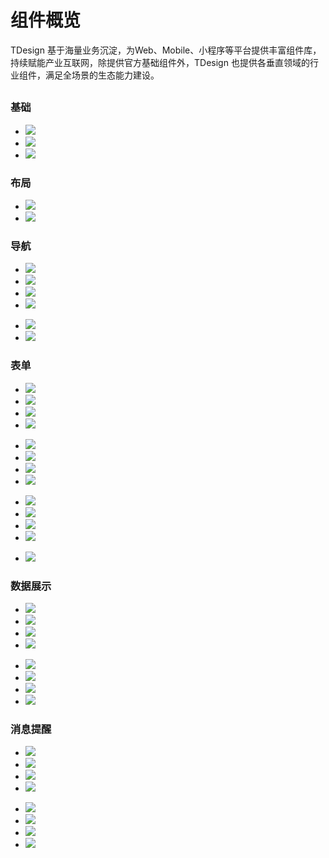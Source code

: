 # 组件概览

TDesign 基于海量业务沉淀，为Web、Mobile、小程序等平台提供丰富组件库，持续赋能产业互联网，除提供官方基础组件外，TDesign 也提供各垂直领域的行业组件，满足全场景的生态能力建设。

## 

<h3 data-num="3">基础</h3>

<ul class="image-group">
  <li class="item">
    <img src="https://tdesign.gtimg.com/site/doc/doc-alert.png" />
  </li>
  <li class="item">
    <img src="https://tdesign.gtimg.com/site/doc/doc-divider.png" />
  </li>
  <li class="item">
    <img src="https://tdesign.gtimg.com/site/doc/doc-icon.png" />
  </li>
</ul>

<h3 data-num="2">布局</h3>

<ul class="image-group">
  <li class="item">
    <img src="https://tdesign.gtimg.com/site/doc/doc-grid.png" />
  </li>
  <li class="item">
    <img src="https://tdesign.gtimg.com/site/doc/doc-layout.png" />
  </li>
</ul>

<h3 data-num="6">导航</h3>

<ul class="image-group">
  <li class="item">
    <img src="https://tdesign.gtimg.com/site/doc/doc-anchor.png" />
  </li>
  <li class="item">
    <img src="https://tdesign.gtimg.com/site/doc/doc-breadcrumb.png" />
  </li>
  <li class="item">
    <img src="https://tdesign.gtimg.com/site/doc/doc-menu.png" />
  </li>
  <li class="item">
    <img src="https://tdesign.gtimg.com/site/doc/doc-pagination.png" />
  </li>
</ul>

<ul class="image-group">
  <li class="item">
    <img src="https://tdesign.gtimg.com/site/doc/doc-steps.png" />
  </li>
  <li class="item">
    <img src="https://tdesign.gtimg.com/site/doc/doc-tabs.png" />
  </li>
</ul>

<h3 data-num="13">表单</h3>

<ul class="image-group">
  <li class="item">
    <img src="https://tdesign.gtimg.com/site/doc/doc-checkbox.png" />
  </li>
  <li class="item">
    <img src="https://tdesign.gtimg.com/site/doc/doc-form.png" />
  </li>
  <li class="item">
    <img src="https://tdesign.gtimg.com/site/doc/doc-input.png" />
  </li>
  <li class="item">
    <img src="https://tdesign.gtimg.com/site/doc/doc-inputnumber.png" />
  </li>
</ul>

<ul class="image-group">
  <li class="item">
    <img src="https://tdesign.gtimg.com/site/doc/doc-radio.png" />
  </li>
  <li class="item">
    <img src="https://tdesign.gtimg.com/site/doc/doc-dropdown.png" />
  </li>
  <li class="item">
    <img src="https://tdesign.gtimg.com/site/doc/doc-select.png" />
  </li>
  <li class="item">
    <img src="https://tdesign.gtimg.com/site/doc/doc-switch.png" />
  </li>
</ul>

<ul class="image-group">
  <li class="item">
    <img src="https://tdesign.gtimg.com/site/doc/doc-timepicker.png" />
  </li>
  <li class="item">
    <img src="https://tdesign.gtimg.com/site/doc/doc-datepicker.png" />
  </li>
  <li class="item">
    <img src="https://tdesign.gtimg.com/site/doc/doc-transfer.png" />
  </li>
  <li class="item">
    <img src="https://tdesign.gtimg.com/site/doc/doc-upload.png" />
  </li>
</ul>

<ul class="image-group">
  <li class="item">
    <img src="https://tdesign.gtimg.com/site/doc/doc-treeselect.png" />
  </li>
</ul>

<h3 data-num="8">数据展示</h3>

<ul class="image-group">
  <li class="item">
    <img src="https://tdesign.gtimg.com/site/doc/doc-badge.png" />
  </li>
  <li class="item">
    <img src="https://tdesign.gtimg.com/site/doc/doc-calendar.png" />
  </li>
  <li class="item">
    <img src="https://tdesign.gtimg.com/site/doc/doc-list.png" />
  </li>
  <li class="item">
    <img src="https://tdesign.gtimg.com/site/doc/doc-progress.png" />
  </li>
</ul>

<ul class="image-group">
  <li class="item">
    <img src="https://tdesign.gtimg.com/site/doc/doc-table.png" />
  </li>
  <li class="item">
    <img src="https://tdesign.gtimg.com/site/doc/doc-tag.png" />
  </li>
  <li class="item">
    <img src="https://tdesign.gtimg.com/site/doc/doc-tooltip.png" />
  </li>
  <li class="item">
    <img src="https://tdesign.gtimg.com/site/doc/doc-tree.png" />
  </li>
</ul>

<h3 data-num="8">消息提醒</h3>

<ul class="image-group">
  <li class="item">
    <img src="https://tdesign.gtimg.com/site/doc/doc-alert.png" />
  </li>
  <li class="item">
    <img src="https://tdesign.gtimg.com/site/doc/doc-dialog.png" />
  </li>
  <li class="item">
    <img src="https://tdesign.gtimg.com/site/doc/doc-drawer.png" />
  </li>
  <li class="item">
    <img src="https://tdesign.gtimg.com/site/doc/doc-loading.png" />
  </li>
</ul>

<ul class="image-group">
  <li class="item">
    <img src="https://tdesign.gtimg.com/site/doc/doc-message.png" />
  </li>
  <li class="item">
    <img src="https://tdesign.gtimg.com/site/doc/doc-notification.png" />
  </li>
  <li class="item">
    <img src="https://tdesign.gtimg.com/site/doc/doc-popconfirm.png" />
  </li>
  <li class="item">
    <img src="https://tdesign.gtimg.com/site/doc/doc-popup.png" />
  </li>
</ul>